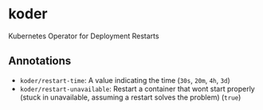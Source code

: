 # koder

Kubernetes Operator for Deployment Restarts

## Annotations

- `koder/restart-time`: A value indicating the time (`30s`, `20m`, `4h`, `3d`)
- `koder/restart-unavailable`: Restart a container that wont start properly (stuck in unavailable, assuming a restart solves the problem) (`true`)
